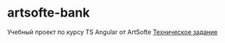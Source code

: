 # artsofte-bank
Учебный проект по курсу TS Angular от ArtSofte
[Техническое задание](https://github.com/macsique/artsofte-bank/blob/main/docs/technical-requirements.md)

